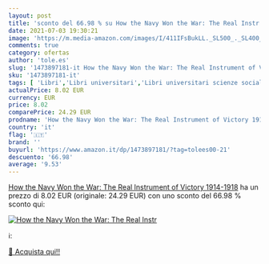 ```yaml
---
layout: post
title: 'sconto del 66.98 % su How the Navy Won the War: The Real Instr  '
date: 2021-07-03 19:30:21
image: 'https://m.media-amazon.com/images/I/411IFsBukLL._SL500_._SL400_.jpg'
comments: true
category: ofertas
author: 'tole.es'
slug: '1473897181-it How the Navy Won the War: The Real Instrument of Victory...'
sku: '1473897181-it'
tags: [ 'Libri','Libri universitari','Libri universitari scienze sociali','Scienze militari','Società e scienze sociali','Storia','Storia contemporanea dal XX secolo a oggi','Storia militare', ]
actualPrice: 8.02 EUR
currency: EUR
price: 8.02
comparePrice: 24.29 EUR
prodname: 'How the Navy Won the War: The Real Instrument of Victory 1914-1918'
country: 'it'
flag: '🇮🇹'
brand: ''
buyurl: 'https://www.amazon.it/dp/1473897181/?tag=tolees00-21'
descuento: '66.98'
average: '9.53'
---
```


[How the Navy Won the War: The Real Instrument of Victory 1914-1918](https://www.amazon.it/dp/1473897181/?tag=tolees00-21) ha un prezzo di 8.02 EUR (originale: 24.29 EUR) con uno sconto del 66.98 % sconto qui:

[![How the Navy Won the War: The Real Instr](https://m.media-amazon.com/images/I/411IFsBukLL._SL500_._SL400_.jpg)](https://www.amazon.it/dp/1473897181/?tag=tolees00-21)

ℹ️:


[🛒 Acquista qui!!](https://www.amazon.it/dp/1473897181/?tag=tolees00-21)
